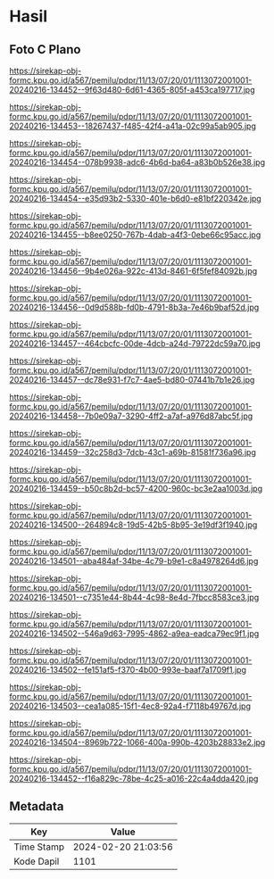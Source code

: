 # Hasil

## Foto C Plano

https://sirekap-obj-formc.kpu.go.id/a567/pemilu/pdpr/11/13/07/20/01/1113072001001-20240216-134452--9f63d480-6d61-4365-805f-a453ca197717.jpg

https://sirekap-obj-formc.kpu.go.id/a567/pemilu/pdpr/11/13/07/20/01/1113072001001-20240216-134453--18267437-f485-42f4-a41a-02c99a5ab905.jpg

https://sirekap-obj-formc.kpu.go.id/a567/pemilu/pdpr/11/13/07/20/01/1113072001001-20240216-134454--078b9938-adc6-4b6d-ba64-a83b0b526e38.jpg

https://sirekap-obj-formc.kpu.go.id/a567/pemilu/pdpr/11/13/07/20/01/1113072001001-20240216-134454--e35d93b2-5330-401e-b6d0-e81bf220342e.jpg

https://sirekap-obj-formc.kpu.go.id/a567/pemilu/pdpr/11/13/07/20/01/1113072001001-20240216-134455--b8ee0250-767b-4dab-a4f3-0ebe66c95acc.jpg

https://sirekap-obj-formc.kpu.go.id/a567/pemilu/pdpr/11/13/07/20/01/1113072001001-20240216-134456--9b4e026a-922c-413d-8461-6f5fef84092b.jpg

https://sirekap-obj-formc.kpu.go.id/a567/pemilu/pdpr/11/13/07/20/01/1113072001001-20240216-134456--0d9d588b-fd0b-4791-8b3a-7e46b9baf52d.jpg

https://sirekap-obj-formc.kpu.go.id/a567/pemilu/pdpr/11/13/07/20/01/1113072001001-20240216-134457--464cbcfc-00de-4dcb-a24d-79722dc59a70.jpg

https://sirekap-obj-formc.kpu.go.id/a567/pemilu/pdpr/11/13/07/20/01/1113072001001-20240216-134457--dc78e931-f7c7-4ae5-bd80-07441b7b1e26.jpg

https://sirekap-obj-formc.kpu.go.id/a567/pemilu/pdpr/11/13/07/20/01/1113072001001-20240216-134458--7b0e09a7-3290-4ff2-a7af-a976d87abc5f.jpg

https://sirekap-obj-formc.kpu.go.id/a567/pemilu/pdpr/11/13/07/20/01/1113072001001-20240216-134459--32c258d3-7dcb-43c1-a69b-81581f736a96.jpg

https://sirekap-obj-formc.kpu.go.id/a567/pemilu/pdpr/11/13/07/20/01/1113072001001-20240216-134459--b50c8b2d-bc57-4200-960c-bc3e2aa1003d.jpg

https://sirekap-obj-formc.kpu.go.id/a567/pemilu/pdpr/11/13/07/20/01/1113072001001-20240216-134500--264894c8-19d5-42b5-8b95-3e19df3f1940.jpg

https://sirekap-obj-formc.kpu.go.id/a567/pemilu/pdpr/11/13/07/20/01/1113072001001-20240216-134501--aba484af-34be-4c79-b9e1-c8a4978264d6.jpg

https://sirekap-obj-formc.kpu.go.id/a567/pemilu/pdpr/11/13/07/20/01/1113072001001-20240216-134501--c7351e44-8b44-4c98-8e4d-7fbcc8583ce3.jpg

https://sirekap-obj-formc.kpu.go.id/a567/pemilu/pdpr/11/13/07/20/01/1113072001001-20240216-134502--546a9d63-7995-4862-a9ea-eadca79ec9f1.jpg

https://sirekap-obj-formc.kpu.go.id/a567/pemilu/pdpr/11/13/07/20/01/1113072001001-20240216-134502--fe151af5-f370-4b00-993e-baaf7a1709f1.jpg

https://sirekap-obj-formc.kpu.go.id/a567/pemilu/pdpr/11/13/07/20/01/1113072001001-20240216-134503--cea1a085-15f1-4ec8-92a4-f7118b49767d.jpg

https://sirekap-obj-formc.kpu.go.id/a567/pemilu/pdpr/11/13/07/20/01/1113072001001-20240216-134504--8969b722-1066-400a-990b-4203b28833e2.jpg

https://sirekap-obj-formc.kpu.go.id/a567/pemilu/pdpr/11/13/07/20/01/1113072001001-20240216-134452--f16a829c-78be-4c25-a016-22c4a4dda420.jpg


## Metadata

| Key        | Value               |
| ---------- | ------------------- |
| Time Stamp | 2024-02-20 21:03:56 |
| Kode Dapil | 1101                |



